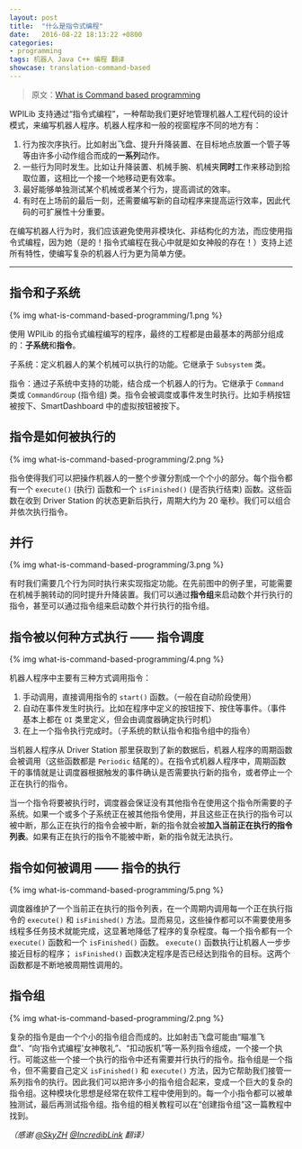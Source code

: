 ```yaml
---		
layout: post		
title:  "什么是指令式编程"		
date:   2016-08-22 18:13:22 +0800		
categories:
- programming
tags: 机器人 Java C++ 编程 翻译
showcase: translation-command-based
---
```


> 原文：[What is Command based programming](http://wpilib.screenstepslive.com/s/4485/m/13809/l/599732-what-is-command-based-programming)

WPILib 支持通过“指令式编程”，一种帮助我们更好地管理机器人工程代码的设计模式，来编写机器人程序。机器人程序和一般的视窗程序不同的地方有：

1. 行为按次序执行。比如射出飞盘、提升升降装置、在目标地点放置一个管子等等由许多小动作组合而成的**一系列**动作。
2. 一些行为同时发生。比如让升降装置、机械手腕、机械夹**同时**工作来移动到拾取位置，这相比一个接一个地移动更有效率。
3. 最好能够单独测试某个机械或者某个行为，提高调试的效率。
4. 有时在上场前的最后一刻，还需要编写新的自动程序来提高运行效率，因此代码的可扩展性十分重要。

在编写机器人行为时，我们应该避免使用非模块化、非结构化的方法，而应使用指令式编程，因为她（是的！指令式编程在我心中就是如女神般的存在！）支持上述所有特性，使编写复杂的机器人行为更为简单方便。

---

## 指令和子系统

{% img what-is-command-based-programming/1.png %}

使用 WPILib 的指令式编程编写的程序，最终的工程都是由最基本的两部分组成的：**子系统**和**指令**。

子系统：定义机器人的某个机械可以执行的功能。它继承于 `Subsystem` 类。

指令：通过子系统中支持的功能，结合成一个机器人的行为。它继承于 `Command` 类或 `CommandGroup` (指令组) 类。指令会被调度或事件发生时执行。比如手柄按钮被按下、SmartDashboard 中的虚拟按钮被按下。

## 指令是如何被执行的

{% img what-is-command-based-programming/2.png %}

指令使得我们可以把操作机器人的一整个步骤分割成一个个小的部分。每个指令都有一个 `execute()` (执行) 函数和一个 `isFinished()` (是否执行结束) 函数。这些函数在收到 Driver Station 的状态更新后执行，周期大约为 20 毫秒。我们可以组合并依次执行指令。

## 并行

{% img what-is-command-based-programming/3.png %}

有时我们需要几个行为同时执行来实现指定功能。在先前图中的例子里，可能需要在机械手腕转动的同时提升升降装置。我们可以通过**指令组**来启动数个并行执行的指令，甚至可以通过指令组来启动数个并行执行的指令组。

## 指令被以何种方式执行 —— 指令调度

{% img what-is-command-based-programming/4.png %}

机器人程序中主要有三种方式调用指令：

1. 手动调用，直接调用指令的 `start()` 函数。（一般在自动阶段使用）
2. 自动在事件发生时执行。比如在程序中定义的按钮按下、按住等事件。（事件基本上都在 `OI` 类里定义，但会由调度器确定执行时机）
3. 在上一个指令执行完成时。（子系统的默认指令和指令组中的指令）

当机器人程序从 Driver Station 那里获取到了新的数据后，机器人程序的周期函数会被调用（这些函数都是 `Periodic` 结尾的）。在指令式机器人程序中，周期函数干的事情就是让调度器根据触发的事件确认是否需要执行新的指令，或者停止一个正在执行的指令。

当一个指令将要被执行时，调度器会保证没有其他指令在使用这个指令所需要的子系统。如果一个或多个子系统正在被其他指令使用，并且这些正在执行的指令可以被中断，那么正在执行的指令会被中断，新的指令就会被**加入当前正在执行的指令列表**。如果有正在执行的指令不能被中断，新的指令就无法执行。

## 指令如何被调用 —— 指令的执行

{% img what-is-command-based-programming/5.png %}

调度器维护了一个当前正在执行的指令列表，在一个周期内调用每一个正在执行指令的 `execute()` 和 `isFinished()` 方法。显而易见，这些操作都可以不需要使用多线程多任务技术就能完成，这显著地降低了程序的复杂程度。每一个指令都有一个 `execute()` 函数和一个 `isFinished()` 函数。 `execute()` 函数执行让机器人一步步接近目标的程序； `isFinished()` 函数决定程序是否已经达到指令的目标。这两个函数都是不断地被周期性调用的。

## 指令组

{% img what-is-command-based-programming/2.png %}

复杂的指令是由一个个小的指令组合而成的。比如射击飞盘可能由“瞄准飞盘”、“向‘指令式编程’女神敬礼”、“扣动扳机”等一系列指令组成，一个接一个执行。可能这些一个接一个执行的指令中还有需要并行执行的指令。指令组是一个指令，但不需要自己定义 `isFinished()` 和 `execute()` 方法，因为它帮助我们接管一系列指令的执行。因此我们可以把许多小的指令组合起来，变成一个巨大的复杂的指令组。这种模块化思想是经常在软件工程中使用到的。每一个小指令都可以被单独测试，最后再测试指令组。指令组的相关教程可以在“创建指令组”这一篇教程中找到。

*（感谢 [@SkyZH](https://github.com/SkyZH) [@IncredibLink](https://github.com/incrediblink/) 翻译）*
